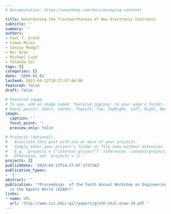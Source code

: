 ```yaml
---
# Documentation: https://wowchemy.com/docs/managing-content/

title: Determining the Trustworthiness of New Electronic Contracts
subtitle: ''
summary: ''
authors:
- Paul T. Groth
- Simon Miles
- Sanjay Modgil
- Nir Oren
- Michael Luck
- Yolanda Gil
tags: []
categories: []
date: '2009-01-01'
lastmod: 2023-04-12T10:27:07-04:00
featured: false
draft: false

# Featured image
# To use, add an image named `featured.jpg/png` to your page's folder.
# Focal points: Smart, Center, TopLeft, Top, TopRight, Left, Right, BottomLeft, Bottom, BottomRight.
image:
  caption: ''
  focal_point: ''
  preview_only: false

# Projects (optional).
#   Associate this post with one or more of your projects.
#   Simply enter your project's folder or file name without extension.
#   E.g. `projects = ["internal-project"]` references `content/project/deep-learning/index.md`.
#   Otherwise, set `projects = []`.
projects: []
publishDate: '2023-04-12T14:27:07.173716Z'
publication_types:
- '1'
abstract: ''
publication: '*Proceedings  of the Tenth Annual Workshop on Engineering Societies
  in the Agents World (ESAW)*'
links:
- name: URL
  url: 'http://www.isi.edu/~gil/papers/groth-etal-esaw-10.pdf '
---
```

